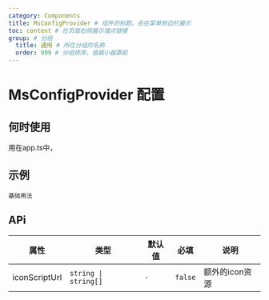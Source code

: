 ```yaml
---
category: Components
title: MsConfigProvider # 组件的标题，会在菜单侧边栏展示
toc: content # 在页面右侧展示锚点链接
group: # 分组
  title: 通用 # 所在分组的名称
  order: 999 # 分组排序，值越小越靠前
---
```


# MsConfigProvider 配置

## 何时使用

用在app.ts中，

## 示例

<code src="./__demo__/base.tsx">基础用法</code>

## APi

| 属性 | 类型    | 默认值   | 必填   | 说明  |
| ---- | ------- | -------- | ------ | ----- |
| iconScriptUrl | `string \| string[]` | `-` |`false`| 额外的icon资源 |
